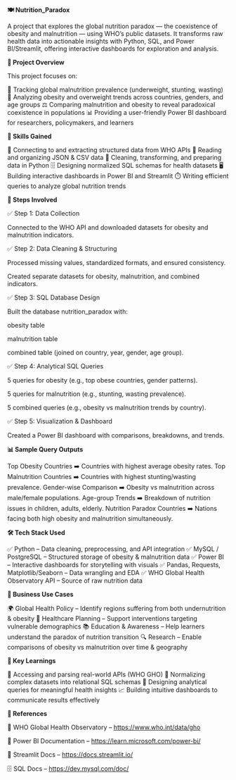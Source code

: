 **🍽️ Nutrition_Paradox**

A project that explores the global nutrition paradox — the coexistence of obesity and malnutrition — using WHO’s public datasets.
It transforms raw health data into actionable insights with Python, SQL, and Power BI/Streamlit, offering interactive dashboards for exploration and analysis.

**📌 Project Overview**

This project focuses on:

🥗 Tracking global malnutrition prevalence (underweight, stunting, wasting)
🍔 Analyzing obesity and overweight trends across countries, genders, and age groups
⚖️ Comparing malnutrition and obesity to reveal paradoxical coexistence in populations
📊 Providing a user-friendly Power BI dashboard for researchers, policymakers, and learners

**🧠 Skills Gained**

🔗 Connecting to and extracting structured data from WHO APIs
📄 Reading and organizing JSON & CSV data
🧹 Cleaning, transforming, and preparing data in Python
🗄️ Designing normalized SQL schemas for health datasets
🖥️ Building interactive dashboards in Power BI and Streamlit
⏱️ Writing efficient queries to analyze global nutrition trends

**🧩 Steps Involved**

✅ Step 1: Data Collection

Connected to the WHO API and downloaded datasets for obesity and malnutrition indicators.

✅ Step 2: Data Cleaning & Structuring

Processed missing values, standardized formats, and ensured consistency.

Created separate datasets for obesity, malnutrition, and combined indicators.

✅ Step 3: SQL Database Design

Built the database nutrition_paradox with:

obesity table

malnutrition table

combined table (joined on country, year, gender, age group).

✅ Step 4: Analytical SQL Queries

5 queries for obesity (e.g., top obese countries, gender patterns).

5 queries for malnutrition (e.g., stunting, wasting prevalence).

5 combined queries (e.g., obesity vs malnutrition trends by country).

✅ Step 5: Visualization & Dashboard

Created a Power BI dashboard with comparisons, breakdowns, and trends.

**📊 Sample Query Outputs**

Top Obesity Countries ➡️ Countries with highest average obesity rates.
Top Malnutrition Countries ➡️ Countries with highest stunting/wasting prevalence.
Gender-wise Comparison ➡️ Obesity vs malnutrition across male/female populations.
Age-group Trends ➡️ Breakdown of nutrition issues in children, adults, elderly.
Nutrition Paradox Countries ➡️ Nations facing both high obesity and malnutrition simultaneously.

**🛠 Tech Stack Used**

✅ Python – Data cleaning, preprocessing, and API integration
✅ MySQL / PostgreSQL – Structured storage of obesity & malnutrition data
✅ Power BI – Interactive dashboards for storytelling with visuals
✅ Pandas, Requests, Matplotlib/Seaborn – Data wrangling and EDA
✅ WHO Global Health Observatory API – Source of raw nutrition data

**🎯 Business Use Cases**

🌍 Global Health Policy – Identify regions suffering from both undernutrition & obesity
🏥 Healthcare Planning – Support interventions targeting vulnerable demographics
📚 Education & Awareness – Help learners understand the paradox of nutrition transition
🔍 Research – Enable comparisons of obesity vs malnutrition over time & geography

**🧩 Key Learnings**

📡 Accessing and parsing real-world APIs (WHO GHO)
🧾 Normalizing complex datasets into relational SQL schemas
🧠 Designing analytical queries for meaningful health insights
📈 Building intuitive dashboards to communicate results effectively

**📎 References**

🔗 WHO Global Health Observatory – https://www.who.int/data/gho

📘 Power BI Documentation – https://learn.microsoft.com/power-bi/

🐍 Streamlit Docs – https://docs.streamlit.io/

🗄️ SQL Docs – https://dev.mysql.com/doc/
